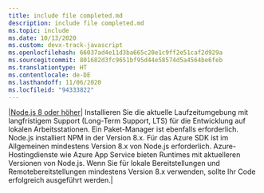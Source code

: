 ```yaml
---
title: include file completed.md
description: include file completed.md
ms.topic: include
ms.date: 10/13/2020
ms.custom: devx-track-javascript
ms.openlocfilehash: 66037ad4e11d3ba665c20e1c9ff2e51caf2d929a
ms.sourcegitcommit: 801682d3fc9651bf95d44e58574d5a4564be6feb
ms.translationtype: HT
ms.contentlocale: de-DE
ms.lasthandoff: 11/06/2020
ms.locfileid: "94333822"
---
```

|[Node.js 8 oder höher](https://www.npmjs.com/)| Installieren Sie die aktuelle Laufzeitumgebung mit langfristigem Support (Long-Term Support, LTS) für die Entwicklung auf lokalen Arbeitsstationen. Ein Paket-Manager ist ebenfalls erforderlich. Node.js installiert NPM in der Version 8.x. Für das Azure SDK ist im Allgemeinen mindestens Version 8.x von Node.js erforderlich. Azure-Hostingdienste wie Azure App Service bieten Runtimes mit aktuelleren Versionen von Node.js. Wenn Sie für lokale Bereitstellungen und Remotebereitstellungen mindestens Version 8.x verwenden, sollte Ihr Code erfolgreich ausgeführt werden.|